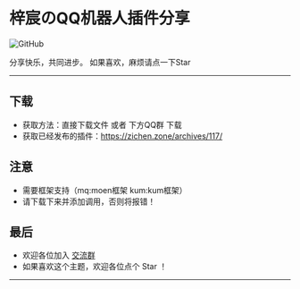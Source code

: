 # 梓宸のQQ机器人插件分享

![GitHub](https://img.shields.io/github/license/zichenace/QQBot-Plugin?style=flat-square)

分享快乐，共同进步。
如果喜欢，麻烦请点一下Star

---

## 下载

- 获取方法：直接下载文件 或者 下方QQ群 下载
- 获取已经发布的插件：https://zichen.zone/archives/117/

## 注意

- 需要框架支持（mq:moen框架 kum:kum框架）
- 请下载下来并添加调用，否则将报错！

## 最后

- 欢迎各位加入 [交流群](https://jq.qq.com/?_wv=1027&k=P8UAGy4G)
- 如果喜欢这个主题，欢迎各位点个 Star ！

---
